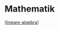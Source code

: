 # Mathematik

[[lineare-algebra]]

[//begin]: # "Autogenerated link references for markdown compatibility"
[lineare-algebra]: mathematik/lineare-algebra.md "Lineare Algebra"
[//end]: # "Autogenerated link references"